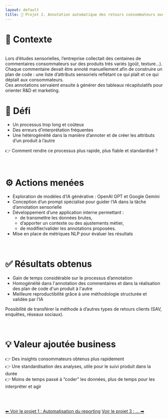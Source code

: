 ```yaml
---
layout: default
title: 🤖 Projet 2. Annotation automatique des retours consommateurs avec l’IA
---
```



# 🔎 Contexte
<br>
Lors d’études sensorielles, l’entreprise collectait des centaines de commentaires consommateurs sur des produits très variés (goût, texture…).<br>
Chaque commentaire devait être annoté manuellement afin de construire un plan de code : une liste d’attributs sensoriels reflétant ce qui plaît et ce qui déplaît aux consommateurs.<br>
Ces annotations servaient ensuite à générer des tableaux récapitulatifs pour orienter R&D et marketing.

<br>

# 🎯 Défi

- Un processus trop long et coûteux
- Des erreurs d’interprétation fréquentes
- Une hétérogénéité dans la manière d’annoter et de créer les attributs d’un produit à l’autre

👉 Comment rendre ce processus plus rapide, plus fiable et standardisé ?

<br>

# ⚙️ Actions menées

- Exploration de modèles d’IA générative : OpenAI GPT et Google Gemini
- Conception d’un prompt spécialisé pour guider l’IA dans la tâche d’annotation sensorielle
- Développement d’une application interne permettant :
    - de transmettre les données brutes,
    - d’apporter un contexte ou des ajustements métier,
    - de modifier/valider les annotations proposées.
- Mise en place de métriques NLP pour évaluer les résultats

<br>

# ✅ Résultats obtenus

- Gain de temps considérable sur le processus d’annotation
- Homogénéité dans l'annotation des commentaires et dans la réalisation des plan de code d'un produit à l'autre
- Meilleure reproductibilité grâce à une méthodologie structurée et validée par l’IA

Possibilité de transférer la méthode à d’autres types de retours clients (SAV, enquêtes, réseaux sociaux).

<br>

# 💡 Valeur ajoutée business

👉 Des insights consommateurs obtenus plus rapidement <br>
👉 Une standardisation des analyses, utile pour le suivi produit dans la durée <br>
👉 Moins de temps passé à “coder” les données, plus de temps pour les interpréter et agir <br>

<br><br>

<div class="projet-navigation">
  <a href="{{ site.baseurl }}/projet1" class="prev-projet">⬅ Voir le projet 1 : Automatisation du reporting</a>
  <a href="{{ site.baseurl }}/projet3" class="next-projet">Voir le projet 3 : ... ➡</a>
</div>